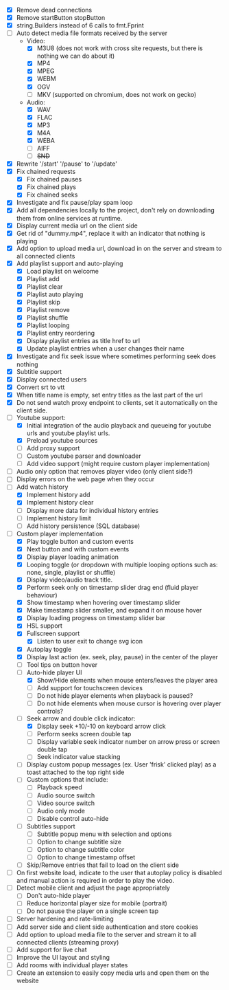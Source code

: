 - [x] Remove dead connections
- [x] Remove startButton stopButton
- [x] string.Builders instead of 6 calls to fmt.Fprint
- [ ] Auto detect media file formats received by the server
    - Video:
        - [x] M3U8 (does not work with cross site requests, but there is nothing we can do about it)
        - [x] MP4
        - [x] MPEG
        - [x] WEBM
        - [x] OGV
        - [ ] MKV (supported on chromium, does not work on gecko)
    - Audio:
        - [x] WAV
        - [x] FLAC
        - [x] MP3
        - [x] M4A
        - [x] WEBA
        - [ ] AIFF
        - [ ] ~~SND~~
- [x] Rewrite '/start' '/pause' to '/update'
- [x] Fix chained requests
    - [x] Fix chained pauses
    - [x] Fix chained plays
    - [x] Fix chained seeks
- [x] Investigate and fix pause/play spam loop
- [x] Add all dependencies locally to the project, don't rely on downloading them from online services at runtime.
- [x] Display current media url on the client side
- [x] Get rid of "dummy.mp4", replace it with an indicator that nothing is playing
- [x] Add option to upload media url, download in on the server and stream to all connected clients
- [x] Add playlist support and auto-playing
    - [x] Load playlist on welcome
    - [x] Playlist add
    - [x] Playlist clear
    - [x] Playlist auto playing
    - [x] Playlist skip
    - [x] Playlist remove
    - [x] Playlist shuffle
    - [x] Playlist looping
    - [x] Playlist entry reordering
    - [x] Display playlist entries as title href to url
    - [x] Update playlist entries when a user changes their name
- [x] Investigate and fix seek issue where sometimes performing seek does nothing
- [x] Subtitle support
- [x] Display connected users
- [x] Convert srt to vtt
- [x] When title name is empty, set entry titles as the last part of the url
- [x] Do not send watch proxy endpoint to clients, set it automatically on the client side.
- [ ] Youtube support:
    - [x] Initial integration of the audio playback and queueing for youtube urls and youtube playlist urls.
    - [x] Preload youtube sources
    - [ ] Add proxy support
    - [ ] Custom youtube parser and downloader
    - [ ] Add video support (might require custom player implementation)
- [ ] Audio only option that removes player video (only client side?)
- [ ] Display errors on the web page when they occur
- [ ] Add watch history
    - [x] Implement history add
    - [x] Implement history clear
    - [ ] Display more data for individual history entries
    - [ ] Implement history limit
    - [ ] Add history persistence (SQL database)
- [ ] Custom player implementation
    - [x] Play toggle button and custom events
    - [x] Next button and with custom events
    - [x] Display player loading animation
    - [x] Looping toggle (or dropdown with multiple looping options such as: none, single, playlist or shuffle)
    - [x] Display video/audio track title.
    - [x] Perform seek only on timestamp slider drag end (fluid player behaviour)
    - [x] Show timestamp when hovering over timestamp slider
    - [x] Make timestamp slider smaller, and expand it on mouse hover
    - [x] Display loading progress on timestamp slider bar
    - [x] HSL support
    - [x] Fullscreen support
        - [x] Listen to user exit to change svg icon
    - [x] Autoplay toggle
    - [x] Display last action (ex. seek, play, pause) in the center of the player
    - [ ] Tool tips on button hover
    - [ ] Auto-hide player UI
        - [x] Show/Hide elements when mouse enters/leaves the player area
        - [ ] Add support for touchscreen devices
        - [ ] Do not hide player elements when playback is paused?
        - [ ] Do not hide elements when mouse cursor is hovering over player controls?
    - [ ] Seek arrow and double click indicator:
        - [x] Display seek +10/-10 on keyboard arrow click
        - [ ] Perform seeks screen double tap
        - [ ] Display variable seek indicator number on arrow press or screen double tap
        - [ ] Seek indicator value stacking
    - [ ] Display custom popup messages (ex. User 'frisk' clicked play) as a toast attached to the top right side
    - [ ] Custom options that include:
        - [ ] Playback speed
        - [ ] Audio source switch
        - [ ] Video source switch
        - [ ] Audio only mode
        - [ ] Disable control auto-hide
    - [ ] Subtitles support
        - [ ] Subtitle popup menu with selection and options
        - [ ] Option to change subtitle size
        - [ ] Option to change subtitle color
        - [ ] Option to change timestamp offset
    - [ ] Skip/Remove entries that fail to load on the client side
- [ ] On first website load, indicate to the user that autoplay policy is disabled and manual action is required in order to play the video.
- [ ] Detect mobile client and adjust the page appropriately
    - [ ] Don't auto-hide player
    - [ ] Reduce horizontal player size for mobile (portrait)
    - [ ] Do not pause the player on a single screen tap
- [ ] Server hardening and rate-limiting
- [ ] Add server side and client side authentication and store cookies
- [ ] Add option to upload media file to the server and stream it to all connected clients (streaming proxy)
- [ ] Add support for live chat
- [ ] Improve the UI layout and styling
- [ ] Add rooms with individual player states
- [ ] Create an extension to easily copy media urls and open them on the website
